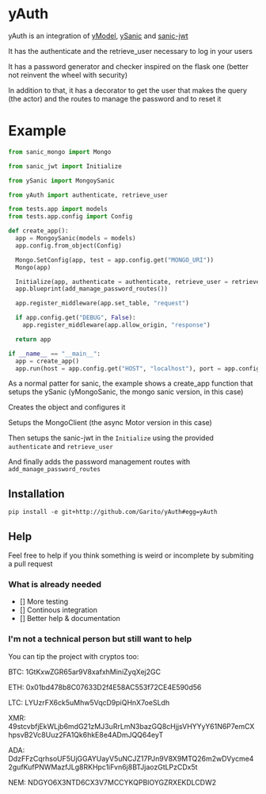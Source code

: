 # yAuth
yAuth is an integration of [yModel](https://github.com/Garito/yModel), [ySanic](https://github.com/Garito/ySanic) and [sanic-jwt](https://github.com/ahopkins/sanic-jwt)

It has the authenticate and the retrieve_user necessary to log in your users

It has a password generator and checker inspired on the flask one (better not reinvent the wheel with security)

In addition to that, it has a decorator to get the user that makes the query (the actor) and the routes to manage the password and to reset it

# Example
```python
from sanic_mongo import Mongo

from sanic_jwt import Initialize

from ySanic import MongoySanic

from yAuth import authenticate, retrieve_user

from tests.app import models
from tests.app.config import Config

def create_app():
  app = MongoySanic(models = models)
  app.config.from_object(Config)

  Mongo.SetConfig(app, test = app.config.get("MONGO_URI"))
  Mongo(app)

  Initialize(app, authenticate = authenticate, retrieve_user = retrieve_user)
  app.blueprint(add_manage_password_routes())

  app.register_middleware(app.set_table, "request")

  if app.config.get("DEBUG", False):
    app.register_middleware(app.allow_origin, "response")

  return app

if __name__ == "__main__":
  app = create_app()
  app.run(host = app.config.get("HOST", "localhost"), port = app.config.get("PORT", 8000))
```

As a normal patter for sanic, the example shows a create_app function that setups the ySanic (yMongoSanic, the mongo sanic version, in this case)

Creates the object and configures it

Setups the MongoClient (the async Motor version in this case)

Then setups the sanic-jwt in the ```Initialize``` using the provided ```authenticate``` and ```retrieve_user```

And finally adds the password management routes with ```add_manage_password_routes```

## Installation
```pip install -e git+http://github.com/Garito/yAuth#egg=yAuth```

## Help
Feel free to help if you think something is weird or incomplete by submiting a pull request

### What is already needed
- [] More testing
- [] Continous integration
- [] Better help & documentation

### I'm not a technical person but still want to help
You can tip the project with cryptos too:

BTC: 1GtKxwZGR65ar9V8xafxhMiniZyqXej2GC

ETH: 0x01bd478b8C07633D2f4E58AC553f72CE4E590d56

LTC: LYUzrFX6ck5uMhw5VqcD9piQHnX7oeSLdh

XMR: 49stcvbfjEkWLjb6mdG21zMJ3uRrLmN3bazGQ8cHjjsVHYYyY61N6P7emCXhpsvB2Vc8Uuz2FA1Qk6hkE8e4ADmJQQ64eyT

ADA: DdzFFzCqrhsoUF5UjGGAYUayV5uNCJZ17PJn9V8X9MTQ26m2wDVycme42gufKufPNWMazfJLg8RKHpc1iFvn6j8BTJjaozGtLPzCDx5t

NEM: NDGYO6X3NTD6CX3V7MCCYKQPBIOYGZRXEKDLCDW2
